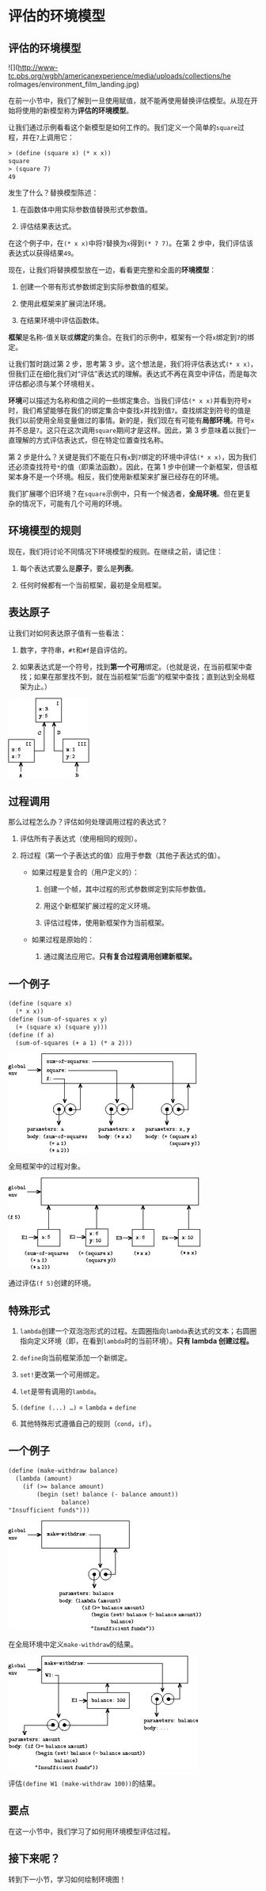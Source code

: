 # 评估的环境模型

## 评估的环境模型

![](http://www-tc.pbs.org/wgbh/americanexperience/media/uploads/collections/he roImages/environment_film_landing.jpg)

在前一小节中，我们了解到一旦使用赋值，就不能再使用替换评估模型。从现在开始将使用的新模型称为**评估的环境模型**。

让我们通过示例看看这个新模型是如何工作的。我们定义一个简单的`square`过程，并在`7`上调用它：

```
> (define (square x) (* x x))
square
> (square 7)
49 
```

发生了什么？替换模型陈述：

1.  在函数体中用实际参数值替换形式参数值。

1.  评估结果表达式。

在这个例子中，在`(* x x)`中将`7`替换为`x`得到`(* 7 7)`。在第 2 步中，我们评估该表达式以获得结果`49`。

现在，让我们将替换模型放在一边，看看更完整和全面的**环境模型**：

1.  创建一个带有形式参数绑定到实际参数值的框架。

1.  使用此框架来扩展词法环境。

1.  在结果环境中评估函数体。

**框架**是名称-值关联或**绑定**的集合。在我们的示例中，框架有一个将`x`绑定到`7`的绑定。

让我们暂时跳过第 2 步，思考第 3 步。这个想法是，我们将评估表达式`(* x x)`，但我们正在细化我们对“评估”表达式的理解。表达式不再在真空中评估，而是每次评估都必须与某个环境相关。

**环境**可以描述为名称和值之间的一些绑定集合。当我们评估`(* x x)`并看到符号`x`时，我们希望能够在我们的绑定集合中查找`x`并找到值`7`。查找绑定到符号的值是我们以前使用全局变量做过的事情。新的是，我们现在有可能有**局部环境**。符号`x`并不总是`7`。这只在这次调用`square`期间才是这样。因此，第 3 步意味着以我们一直理解的方式评估表达式，但在特定位置查找名称。

第 2 步是什么？关键是我们不能在只有`x`到`7`绑定的环境中评估`(* x x)`，因为我们还必须查找符号`*`的值（即乘法函数）。因此，在第 1 步中创建一个新框架，但该框架本身不是一个环境。相反，我们使用新框架来扩展已经存在的环境。

我们扩展哪个旧环境？在`square`示例中，只有一个候选者，**全局环境**。但在更复杂的情况下，可能有几个可用的环境。

## 环境模型的规则

现在，我们将讨论不同情况下环境模型的规则。在继续之前，请记住：

1.  每个表达式要么是**原子**，要么是**列表**。

1.  任何时候都有一个当前框架，最初是全局框架。

## 表达原子

让我们对如何表达原子值有一些看法：

1.  数字，字符串，`#t`和`#f`是自评估的。

1.  如果表达式是一个符号，找到**第一个可用**绑定。（也就是说，在当前框架中查找；如果在那里找不到，就在当前框架“后面”的框架中查找；直到达到全局框架为止。）

![](img/f4668433759407c7a43fd68da3d184dd.jpg)

## 过程调用

那么过程怎么办？评估如何处理调用过程的表达式？

1.  评估所有子表达式（使用相同的规则）。

1.  将过程（第一个子表达式的值）应用于参数（其他子表达式的值）。

    +   如果过程是复合的（用户定义的）：

        1.  创建一个帧，其中过程的形式参数绑定到实际参数值。

        1.  用这个新框架扩展过程的定义环境。

        1.  评估过程体，使用新框架作为当前框架。

    +   如果过程是原始的：

        1.  通过魔法应用它。**只有复合过程调用创建新框架。**

## 一个例子

```
(define (square x)
  (* x x))
(define (sum-of-squares x y)
  (+ (square x) (square y)))
(define (f a)
  (sum-of-squares (+ a 1) (* a 2))) 
```

![](img/918ba20c9909a0637277685ab7ab61e8.jpg)

全局框架中的过程对象。

![](img/35a1b511561df0c1098a486422343b2f.jpg)

通过评估`(f 5)`创建的环境。

## 特殊形式

1.  `lambda`创建一个双泡泡形式的过程。左圆圈指向`lambda`表达式的文本；右圆圈指向定义环境（即，在看到`lambda`时的当前环境）。**只有 lambda 创建过程。**

1.  `define`向当前框架添加一个新绑定。

1.  `set!`更改第一个可用绑定。

1.  `let`是带有调用的`lambda`。

1.  `(define (...) …)` = `lambda` + `define`

1.  其他特殊形式遵循自己的规则（`cond`，`if`）。

## 一个例子

```
(define (make-withdraw balance)
  (lambda (amount)
    (if (>= balance amount)
        (begin (set! balance (- balance amount))
               balance)
"Insufficient funds"))) 
```

![](img/f8dbb06f27f40cdcd1059c2e05003d9c.jpg)

在全局环境中定义`make-withdraw`的结果。

![](img/1460cf6157ee3bb2c541e1a5783b37ae.jpg)

评估`(define W1 (make-withdraw 100))`的结果。

## 要点

在这一小节中，我们学习了如何用环境模型评估过程。

## 接下来呢？

转到下一小节，学习如何绘制环境图！
